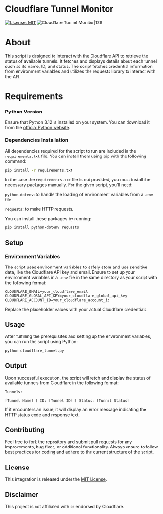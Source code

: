 # Cloudflare Tunnel Monitor

[![License: MIT](https://img.shields.io/badge/License-MIT-green.svg)](https://opensource.org/licenses/MIT)
![Cloudflare Tunnel Monitor|128](https://raw.githubusercontent.com/deadbeef3137/ha-cloudflare-tunnel-monitor/master/images/logo.png)


# About
This script is designed to interact with the Cloudflare API to retrieve the status of available tunnels. It fetches and displays details about each tunnel such as its name, ID, and status. The script fetches credential information from environment variables and utilizes the requests library to interact with the API.

# Requirements

### Python Version

Ensure that Python 3.12 is installed on your system. You can download it from the [official Python website](https://www.python.org/downloads/).

### Dependencies Installation
All dependencies required for the script to run are included in the `requirements.txt` file. You can install them using pip with the following command:

```bash
pip install -r requirements.txt
```

In the case the `requirements.txt` file is not provided, you must install the necessary packages manually. For the given script, you'll need:

`python-dotenv`: to handle the loading of environment variables from a `.env` file.

`requests`: to make HTTP requests.

You can install these packages by running:
```bash
pip install python-dotenv requests
```

## Setup

### Environment Variables
The script uses environment variables to safely store and use sensitive data, like the Cloudflare API key and email. Ensure to set up your environment variables in a `.env` file in the same directory as your script with the following format:

```dotenv
CLOUDFLARE_EMAIL=your_cloudflare_email
CLOUDFLARE_GLOBAL_API_KEY=your_cloudflare_global_api_key
CLOUDFLARE_ACCOUNT_ID=your_cloudflare_account_id
```
Replace the placeholder values with your actual Cloudflare credentials.

## Usage

After fulfilling the prerequisites and setting up the environment variables, you can run the script using Python:

```bash
python cloudflare_tunnel.py
```

## Output

Upon successful execution, the script will fetch and display the status of available tunnels from Cloudflare in the following format:

```plaintext
Tunnels:

[Tunnel Name] | ID: [Tunnel ID] | Status: [Tunnel Status]
```
If it encounters an issue, it will display an error message indicating the HTTP status code and response text.

## Contributing
Feel free to fork the repository and submit pull requests for any improvements, bug fixes, or additional functionality. Always ensure to follow best practices for coding and adhere to the current structure of the script.

## License
This integration is released under the [MIT License](https://opensource.org/licenses/MIT).

## Disclaimer

This project is not affiliated with or endorsed by Cloudflare.
